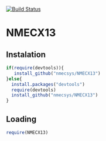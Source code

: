 [![Build Status](https://travis-ci.org/nmecsys/NMECX13.svg?branch=master)](https://travis-ci.org/nmecsys/NMECX13)

# NMECX13

## Instalation

```R
if(require(devtools)){
   install_github("nmecsys/NMECX13") 
}else{
  install.packages("devtools")
  require(devtools)
  install_github("nmecsys/NMECX13") 
}
```

## Loading

```R
require(NMECX13)
```
